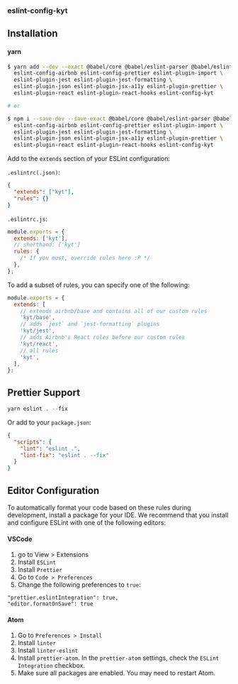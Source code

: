 ### eslint-config-kyt

## Installation

#### yarn

```sh
$ yarn add --dev --exact @babel/core @babel/eslint-parser @babel/eslint-plugin eslint prettier \
  eslint-config-airbnb eslint-config-prettier eslint-plugin-import \
  eslint-plugin-jest eslint-plugin-jest-formatting \
  eslint-plugin-json eslint-plugin-jsx-a11y eslint-plugin-prettier \
  eslint-plugin-react eslint-plugin-react-hooks eslint-config-kyt

# or

$ npm i --save-dev --save-exact @babel/core @babel/eslint-parser @babel/eslint-plugin eslint prettier \
  eslint-config-airbnb eslint-config-prettier eslint-plugin-import \
  eslint-plugin-jest eslint-plugin-jest-formatting \
  eslint-plugin-json eslint-plugin-jsx-a11y eslint-plugin-prettier \
  eslint-plugin-react eslint-plugin-react-hooks eslint-config-kyt
```

Add to the `extends` section of your ESLint configuration:

`.eslintrc(.json)`:

```json
{
  "extends": ["kyt"],
  "rules": {}
}
```

`.eslintrc.js`:

```js
module.exports = {
  extends: ['kyt'],
  // shorthand: ['kyt']
  rules: {
    /* If you must, override rules here :P */
  },
};
```

To add a subset of rules, you can specify one of the following:

```js
module.exports = {
  extends: [
    // extends airbnb/base and contains all of our custom rules
    'kyt/base',
    // adds `jest` and `jest-formatting` plugins
    'kyt/jest',
    // adds Airbnb's React rules before our custom rules
    'kyt/react',
    // all rules
    'kyt',
  ],
};
```

## Prettier Support

```js
yarn eslint . --fix
```

Or add to your `package.json`:

```json
{
  "scripts": {
    "lint": "eslint .",
    "lint-fix": "eslint . --fix"
  }
}
```

## Editor Configuration

To automatically format your code based on these rules during development, install a package for your IDE. We recommend that you install and configure ESLint with one of the following editors:

#### VSCode

1. go to View > Extensions
1. Install `ESLint`
1. Install `Prettier`
1. Go to `Code > Preferences`
1. Change the following preferences to `true`:

```
"prettier.eslintIntegration": true,
"editor.formatOnSave": true
```

#### Atom

1. Go to `Preferences > Install`
1. Install `linter`
1. Install `linter-eslint`
1. Install `prettier-atom`. In the `prettier-atom` settings, check the `ESLint Integration` checkbox.
1. Make sure all packages are enabled. You may need to restart Atom.
